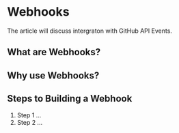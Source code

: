 # Webhooks 

The article will discuss intergraton with GitHub API Events.

## What are Webhooks?

## Why use Webhooks?

## Steps to Building a Webhook

1. Step 1 ...
2. Step 2 ...
